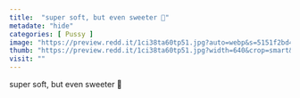 ```yaml
---
title:  "super soft, but even sweeter 🌸"
metadate: "hide"
categories: [ Pussy ]
image: "https://preview.redd.it/1ci38ta60tp51.jpg?auto=webp&s=5151f2bd43d3af11bf66c0ccafd13a2f7f392a45"
thumb: "https://preview.redd.it/1ci38ta60tp51.jpg?width=640&crop=smart&auto=webp&s=10734a3a7543bb34e44b80bf77c5629308f2c66b"
visit: ""
---
```

super soft, but even sweeter 🌸
